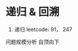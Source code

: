# 递归 & 回溯

1. 递归
leetcode: 91， 247

问题规模分析
自顶向下
<!--stackedit_data:
eyJoaXN0b3J5IjpbMTE0MTk0MDI3MiwxODA2MDU1MjQxLDE1OD
U0NjMxOTRdfQ==
-->
